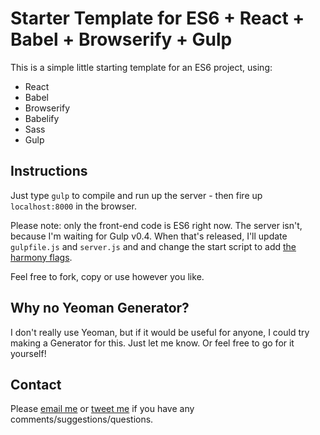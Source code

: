 # Starter Template for ES6 + React + Babel + Browserify + Gulp

This is a simple little starting template for an ES6 project, using:

 * React
 * Babel
 * Browserify
 * Babelify
 * Sass
 * Gulp

## Instructions

Just type `gulp` to compile and run up the server - then fire up `localhost:8000` in the browser.

Please note: only the front-end code is ES6 right now. The server isn't, because I'm waiting for
Gulp v0.4. When that's released, I'll update `gulpfile.js` and `server.js` and and change the
start script to add [the harmony flags](https://github.com/heroku-examples/node-harmony-example).

Feel free to fork, copy or use however you like.

## Why no Yeoman Generator?

I don't really use Yeoman, but if it would be useful for anyone, I could try making a Generator for this.
Just let me know. Or feel free to go for it yourself!

## Contact

Please [email me](peter.oshaughnessy@gmail.com) or [tweet me](http://twitter.com/poshaughnessy)
if you have any comments/suggestions/questions.


